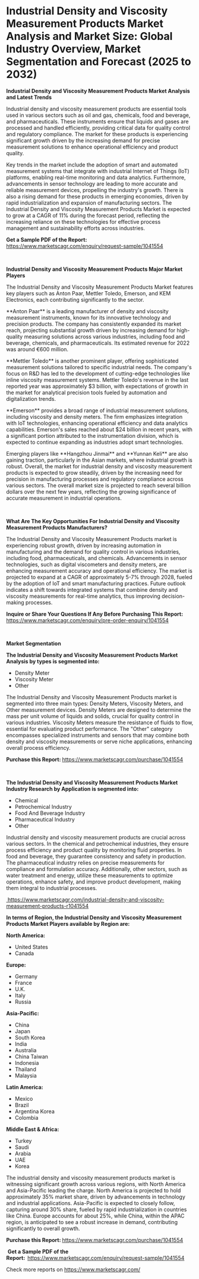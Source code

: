<p><h1>Industrial Density and Viscosity Measurement Products Market Analysis and Market Size: Global Industry Overview, Market Segmentation and Forecast (2025 to 2032)</h1></p><p><strong>Industrial Density and Viscosity Measurement Products Market Analysis and Latest Trends</strong></p>
<p><p>Industrial density and viscosity measurement products are essential tools used in various sectors such as oil and gas, chemicals, food and beverage, and pharmaceuticals. These instruments ensure that liquids and gases are processed and handled efficiently, providing critical data for quality control and regulatory compliance. The market for these products is experiencing significant growth driven by the increasing demand for precise measurement solutions to enhance operational efficiency and product quality.</p><p>Key trends in the market include the adoption of smart and automated measurement systems that integrate with industrial Internet of Things (IoT) platforms, enabling real-time monitoring and data analytics. Furthermore, advancements in sensor technology are leading to more accurate and reliable measurement devices, propelling the industry's growth. There is also a rising demand for these products in emerging economies, driven by rapid industrialization and expansion of manufacturing sectors. The Industrial Density and Viscosity Measurement Products Market is expected to grow at a CAGR of 11% during the forecast period, reflecting the increasing reliance on these technologies for effective process management and sustainability efforts across industries.</p></p>
<p><strong>Get a Sample PDF of the Report:&nbsp;</strong> <a href="https://www.marketscagr.com/enquiry/request-sample/1041554?utm_campaign=3271&utm_medium=2&utm_source=Github&utm_content=ia&utm_term=08042025&utm_id=industrial-density-and-viscosity-measurement-products">https://www.marketscagr.com/enquiry/request-sample/1041554</a></p>
<p>&nbsp;</p>
<p><strong>Industrial Density and Viscosity Measurement Products Major Market Players</strong></p>
<p><p>The Industrial Density and Viscosity Measurement Products Market features key players such as Anton Paar, Mettler Toledo, Emerson, and KEM Electronics, each contributing significantly to the sector.</p><p>**Anton Paar** is a leading manufacturer of density and viscosity measurement instruments, known for its innovative technology and precision products. The company has consistently expanded its market reach, projecting substantial growth driven by increasing demand for high-quality measuring solutions across various industries, including food and beverage, chemicals, and pharmaceuticals. Its estimated revenue for 2022 was around €600 million.</p><p>**Mettler Toledo** is another prominent player, offering sophisticated measurement solutions tailored to specific industrial needs. The company's focus on R&D has led to the development of cutting-edge technologies like inline viscosity measurement systems. Mettler Toledo's revenue in the last reported year was approximately $3 billion, with expectations of growth in the market for analytical precision tools fueled by automation and digitalization trends.</p><p>**Emerson** provides a broad range of industrial measurement solutions, including viscosity and density meters. The firm emphasizes integration with IoT technologies, enhancing operational efficiency and data analytics capabilities. Emerson's sales reached about $24 billion in recent years, with a significant portion attributed to the instrumentation division, which is expected to continue expanding as industries adopt smart technologies.</p><p>Emerging players like **Hangzhou Jinmai** and **Yunnan Keli** are also gaining traction, particularly in the Asian markets, where industrial growth is robust. Overall, the market for industrial density and viscosity measurement products is expected to grow steadily, driven by the increasing need for precision in manufacturing processes and regulatory compliance across various sectors. The overall market size is projected to reach several billion dollars over the next few years, reflecting the growing significance of accurate measurement in industrial operations.</p></p>
<p>&nbsp;</p>
<p><strong>What Are The Key Opportunities For Industrial Density and Viscosity Measurement Products Manufacturers?</strong></p>
<p><p>The Industrial Density and Viscosity Measurement Products market is experiencing robust growth, driven by increasing automation in manufacturing and the demand for quality control in various industries, including food, pharmaceuticals, and chemicals. Advancements in sensor technologies, such as digital viscometers and density meters, are enhancing measurement accuracy and operational efficiency. The market is projected to expand at a CAGR of approximately 5-7% through 2028, fueled by the adoption of IoT and smart manufacturing practices. Future outlook indicates a shift towards integrated systems that combine density and viscosity measurements for real-time analytics, thus improving decision-making processes.</p></p>
<p><strong>Inquire or Share Your Questions If Any Before Purchasing This Report:</strong> <a href="https://www.marketscagr.com/enquiry/pre-order-enquiry/1041554?utm_campaign=3271&utm_medium=2&utm_source=Github&utm_content=ia&utm_term=08042025&utm_id=industrial-density-and-viscosity-measurement-products">https://www.marketscagr.com/enquiry/pre-order-enquiry/1041554</a></p>
<p>&nbsp;</p>
<p><strong>Market Segmentation</strong></p>
<p><strong>The Industrial Density and Viscosity Measurement Products Market Analysis by types is segmented into:</strong></p>
<p><ul><li>Density Meter</li><li>Viscosity Meter</li><li>Other</li></ul></p>
<p><p>The Industrial Density and Viscosity Measurement Products market is segmented into three main types: Density Meters, Viscosity Meters, and Other measurement devices. Density Meters are designed to determine the mass per unit volume of liquids and solids, crucial for quality control in various industries. Viscosity Meters measure the resistance of fluids to flow, essential for evaluating product performance. The "Other" category encompasses specialized instruments and sensors that may combine both density and viscosity measurements or serve niche applications, enhancing overall process efficiency.</p></p>
<p><strong>Purchase this Report:&nbsp;</strong><a href="https://www.marketscagr.com/purchase/1041554?utm_campaign=3271&utm_medium=2&utm_source=Github&utm_content=ia&utm_term=08042025&utm_id=industrial-density-and-viscosity-measurement-products">https://www.marketscagr.com/purchase/1041554</a></p>
<p>&nbsp;</p>
<p><strong>The Industrial Density and Viscosity Measurement Products Market Industry Research by Application is segmented into:</strong></p>
<p><ul><li>Chemical</li><li>Petrochemical Industry</li><li>Food And Beverage Industry</li><li>Pharmaceutical Industry</li><li>Other</li></ul></p>
<p><p>Industrial density and viscosity measurement products are crucial across various sectors. In the chemical and petrochemical industries, they ensure process efficiency and product quality by monitoring fluid properties. In food and beverage, they guarantee consistency and safety in production. The pharmaceutical industry relies on precise measurements for compliance and formulation accuracy. Additionally, other sectors, such as water treatment and energy, utilize these measurements to optimize operations, enhance safety, and improve product development, making them integral to industrial processes.</p></p>
<p><a href="https://www.marketscagr.com/industrial-density-and-viscosity-measurement-products-r1041554?utm_campaign=3271&utm_medium=2&utm_source=Github&utm_content=ia&utm_term=08042025&utm_id=industrial-density-and-viscosity-measurement-products">&nbsp;https://www.marketscagr.com/industrial-density-and-viscosity-measurement-products-r1041554</a></p>
<p><strong>In terms of Region, the Industrial Density and Viscosity Measurement Products Market Players available by Region are:</strong></p>
<p>
    <p> <strong> North America: </strong>
        <ul>
            <li>United States</li>
            <li>Canada</li>
        </ul>
        </p> 
    <p> <strong> Europe: </strong>
        <ul>
            <li>Germany</li>
            <li>France</li>
            <li>U.K.</li>
            <li>Italy</li>
            <li>Russia</li>
        </ul>
        </p> 
    <p> <strong> Asia-Pacific: </strong>
        <ul>
            <li>China</li>
            <li>Japan</li>
            <li>South Korea</li>
            <li>India</li>
            <li>Australia</li>
            <li>China Taiwan</li>
            <li>Indonesia</li>
            <li>Thailand</li>
            <li>Malaysia</li>
        </ul>
        </p> 
    <p> <strong> Latin America: </strong>
        <ul>
            <li>Mexico</li>
            <li>Brazil</li>
            <li>Argentina Korea</li>
            <li>Colombia</li>
        </ul>
        </p> 
    <p> <strong> Middle East & Africa: </strong>
        <ul>
            <li>Turkey</li>
            <li>Saudi</li>
            <li>Arabia</li>
            <li>UAE</li>
            <li>Korea</li>
        </ul>
    </p>
    </p>
<p><p>The industrial density and viscosity measurement products market is witnessing significant growth across various regions, with North America and Asia-Pacific leading the charge. North America is projected to hold approximately 35% market share, driven by advancements in technology and industrial applications. Asia-Pacific is expected to closely follow, capturing around 30% share, fueled by rapid industrialization in countries like China. Europe accounts for about 25%, while China, within the APAC region, is anticipated to see a robust increase in demand, contributing significantly to overall growth.</p></p>
<p><strong>Purchase this Report: </strong><a href="https://www.marketscagr.com/purchase/1041554?utm_campaign=3271&utm_medium=2&utm_source=Github&utm_content=ia&utm_term=08042025&utm_id=industrial-density-and-viscosity-measurement-products">https://www.marketscagr.com/purchase/1041554</a></p>
<p>&nbsp;<strong>Get a Sample PDF of the Report:&nbsp;&nbsp;</strong><a href="https://www.marketscagr.com/enquiry/request-sample/1041554?utm_campaign=3271&utm_medium=2&utm_source=Github&utm_content=ia&utm_term=08042025&utm_id=industrial-density-and-viscosity-measurement-products">https://www.marketscagr.com/enquiry/request-sample/1041554</a></p>
<p><strong></strong></p>
<p>Check more reports on <a href="https://www.marketscagr.com/?utm_campaign=3271&utm_medium=2&utm_source=Github&utm_content=ia&utm_term=08042025&utm_id=industrial-density-and-viscosity-measurement-products">https://www.marketscagr.com/</a></p>
